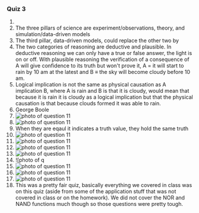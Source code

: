### Quiz 3
  
1.
2. The three pillars of science are experiment/observations, theory, and simulation/data-driven models  
3. The third pillar, data-driven models, could replace the other two by
4. The two categories of reasoning are deductive and plausible. In deductive reasoning we can only have a true or false answer, the light is on or off. With plausible reasoning the verification of a consequence of A will give confidence to its truth but won't prove it, A = it will start to rain by 10 am at the latest and B ≡ the sky will become cloudy before 10 am.
5. Logical implication is not the same as physical causation as A implication B, where A is rain and B is that it is cloudy, would mean that because it is rain it is cloudy as a logical implication but that the physical causation is that because clouds formed it was able to rain.
6. George Boole
7. ![photo of question 11](Q7.jpg)
8. ![photo of question 11](Q8.jpg)
9. When they are eqaul it indicates a truth value, they hold the same truth
10. ![photo of question 11](Q10.jpg)
11. ![photo of question 11](Q11.jpg)
12. ![photo of question 11](Q12.jpg)
13. ![photo of question 11](Q13.jpg)
14. ![photo of q
15. ![photo of question 11](Q15.jpg)
16. ![photo of question 11](Q16.jpg)
17. ![photo of question 11](Q17.jpg)
18. This was a pretty fair quiz, basically everything we covered in class was on this quiz (aside from some of the application stuff that was not covered in class or on the homework). We did not cover the NOR and NAND functions much though so those questions were pretty tough. 
